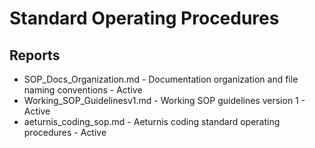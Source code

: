 # Standard Operating Procedures

## Reports

- SOP_Docs_Organization.md - Documentation organization and file naming conventions - Active
- Working_SOP_Guidelinesv1.md - Working SOP guidelines version 1 - Active
- aeturnis_coding_sop.md - Aeturnis coding standard operating procedures - Active